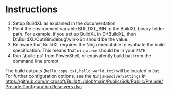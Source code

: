 # Instructions

1. Setup BuildXL as explained in the documentation
2. Point the environment variable BUILDXL_BIN to the BuildXL binary folder path. For example, if you set up BuildXL in D:\BuildXL, then D:\BuildXL\Out\Bin\debug\win-x64 should be the value.
3. Be aware that BuildXL requires the Ninja executable to evaluate the build specification. This means that `ninja.exe` should be in your `PATH`.   
4. Run .\build.ps1 from PowerShell, or equivalently build.bat from the command line prompt

The build outputs (`hello_copy.txt`, `hello_world.txt`) will be located in `Out`. For further configuration options, see the `NinjaResolverSettings` in https://github.com/microsoft/BuildXL/blob/main/Public/Sdk/Public/Prelude/Prelude.Configuration.Resolvers.dsc